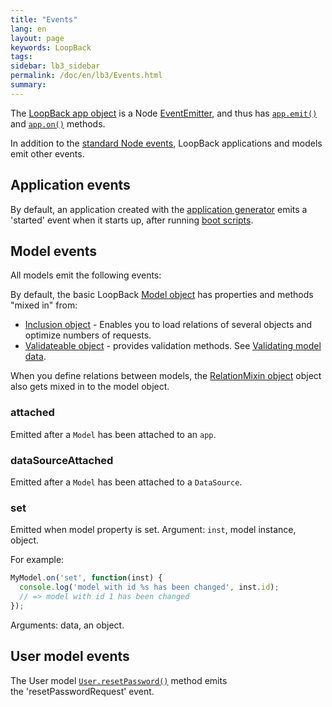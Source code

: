```yaml
---
title: "Events"
lang: en
layout: page
keywords: LoopBack
tags:
sidebar: lb3_sidebar
permalink: /doc/en/lb3/Events.html
summary:
---
```


The [LoopBack app object](http://apidocs.strongloop.com/loopback/#var-app-loopback) is a Node
[EventEmitter](https://nodejs.org/api/events.html#events_class_eventemitter), and thus has
[`app.emit()`](https://nodejs.org/api/events.html#events_emitter_emit_eventname_arg1_arg2) and
[`app.on()`](https://nodejs.org/api/events.html#events_emitter_on_eventname_listener) methods.

In addition to the [standard Node events](http://nodejs.org/api/events.html), LoopBack applications and models emit other events.

## Application events

By default, an application created with the [application generator](Application-generator.html) emits a 'started' event when it starts up, after running [boot scripts](Defining-boot-scripts.html).

## Model events

All models emit the following events:

By default, the basic LoopBack [Model object](http://apidocs.strongloop.com/loopback/#model) has properties and methods "mixed in" from:

* [Inclusion object](http://apidocs.strongloop.com/loopback-datasource-juggler/#inclusion) - Enables you to load relations of several objects and optimize numbers of requests.
* [Validateable object](http://apidocs.strongloop.com/loopback-datasource-juggler/#validatable) - provides validation methods.
  See [Validating model data](Validating-model-data.html).

When you define relations between models, the [RelationMixin object](http://apidocs.strongloop.com/loopback-datasource-juggler/#relationmixin) object also gets mixed in to the model object.

### attached

Emitted after a `Model` has been attached to an `app`.

### dataSourceAttached

Emitted after a `Model` has been attached to a `DataSource`.

### set

Emitted when model property is set. Argument: `inst`, model instance, object.

For example:

```javascript
MyModel.on('set', function(inst) {
  console.log('model with id %s has been changed', inst.id);
  // => model with id 1 has been changed
});
```

Arguments: data, an object.

## User model events

The User model [`User.resetPassword()`](http://apidocs.strongloop.com/loopback/#user-resetpassword) method emits the 'resetPasswordRequest' event.
